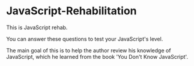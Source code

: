 # JavaScript-Rehabilitation
This is JavaScript rehab. 

You can answer these questions to test your JavaScript's level.

The main goal of this is to help the author review his knowledge of JavaScript, which he learned from the book 'You Don't Know JavaScript'.
